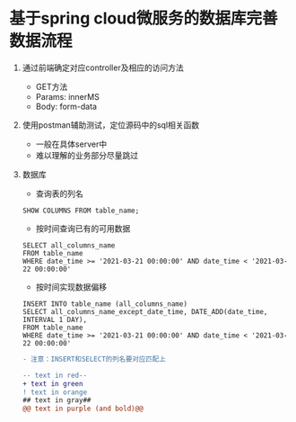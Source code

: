 # 基于spring cloud微服务的数据库完善数据流程
1. 通过前端确定对应controller及相应的访问方法
    * GET方法
    * Params: innerMS
    * Body: form-data

2. 使用postman辅助测试，定位源码中的sql相关函数
    * 一般在具体server中
    * 难以理解的业务部分尽量跳过

3. 数据库
    * 查询表的列名
    ```mysql
    SHOW COLUMNS FROM table_name;
    ```
    * 按时间查询已有的可用数据
    ```mysql
    SELECT all_columns_name 
    FROM table_name 
    WHERE date_time >= '2021-03-21 00:00:00' AND date_time < '2021-03-22 00:00:00'
    ```
    * 按时间实现数据偏移
    ```mysql
    INSERT INTO table_name (all_columns_name)
    SELECT all_columns_name_except_date_time, DATE_ADD(date_time, INTERVAL 1 DAY),
    FROM table_name
    WHERE date_time >= '2021-03-21 00:00:00' AND date_time < '2021-03-22 00:00:00'
    ```
    ```diff
    - 注意：INSERT和SELECT的列名要对应匹配上
    ```
    ```diff
    -- text in red--
    + text in green
    ! text in orange
    ## text in gray##
    @@ text in purple (and bold)@@
    ```

